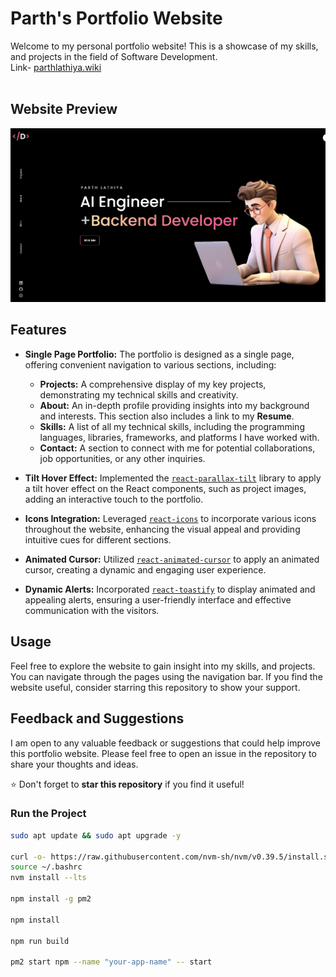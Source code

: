 # Parth's Portfolio Website

Welcome to my personal portfolio website! This is a showcase of my skills, and projects in the field of Software Development. <br/>
Link- [parthlathiya.wiki](http://65.2.124.171/)
<br/> <br/>
## Website Preview
![image](preview.png)


## Features

- **Single Page Portfolio:** The portfolio is designed as a single page, offering convenient navigation to various sections, including:
    - **Projects:** A comprehensive display of my key projects, demonstrating my technical skills and creativity.
    - **About:** An in-depth profile providing insights into my background and interests. This section also includes a link to my **Resume**.
    - **Skills:** A list of all my technical skills, including the programming languages, libraries, frameworks, and platforms I have worked with.
    - **Contact:** A section to connect with me for potential collaborations, job opportunities, or any other inquiries.

- **Tilt Hover Effect:** Implemented the [`react-parallax-tilt`](https://www.npmjs.com/package/react-parallax-tilt) library to apply a tilt hover effect on the React components, such as project images, adding an interactive touch to the portfolio.

- **Icons Integration:** Leveraged [`react-icons`](https://react-icons.github.io/react-icons/) to incorporate various icons throughout the website, enhancing the visual appeal and providing intuitive cues for different sections.

- **Animated Cursor:** Utilized [`react-animated-cursor`](https://www.npmjs.com/package/react-animated-cursor) to apply an animated cursor, creating a dynamic and engaging user experience.

- **Dynamic Alerts:** Incorporated [`react-toastify`](https://www.npmjs.com/package/react-toastify) to display animated and appealing alerts, ensuring a user-friendly interface and effective communication with the visitors.


## Usage

Feel free to explore the website to gain insight into my skills, and projects. You can navigate through the pages using the navigation bar. If you find the website useful, consider starring this repository to show your support.


## Feedback and Suggestions

I am open to any valuable feedback or suggestions that could help improve this portfolio website. Please feel free to open an issue in the repository to share your thoughts and ideas.

⭐ Don't forget to **star this repository** if you find it useful!


### Run the Project
```bash
sudo apt update && sudo apt upgrade -y

curl -o- https://raw.githubusercontent.com/nvm-sh/nvm/v0.39.5/install.sh | bash
source ~/.bashrc
nvm install --lts

npm install -g pm2

npm install

npm run build

pm2 start npm --name "your-app-name" -- start

```